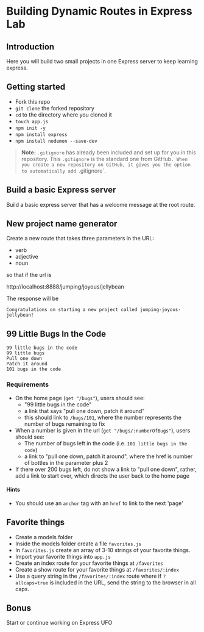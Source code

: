 # Building Dynamic Routes in Express Lab

## Introduction

Here you will build two small projects in one Express server to keep learning express.

## Getting started

- Fork this repo
- `git clone` the forked repository
- `cd` to the directory where you cloned it
- `touch app.js`
- `npm init -y`
- `npm install express`
- `npm install nodemon --save-dev`

> **Note:** `.gitignore` has already been included and set up for you in this repository. This `.gitignore` is the standard one from GitHub`. When you create a new repository on GitHub, it gives you the option to automatically add `.gitignore`.

## Build a basic Express server

Build a basic express server that has a welcome message at the root route.

## New project name generator

Create a new route that takes three parameters in the URL:

- verb
- adjective
- noun

so that if the url is

http://localhost:8888/jumping/joyous/jellybean

The response will be

```
Congratulations on starting a new project called jumping-joyous-jellybean!
```

## 99 Little Bugs In the Code

```
99 little bugs in the code
99 little bugs
Pull one down
Patch it around
101 bugs in the code
```

### Requirements

- On the home page (`get "/bugs"`), users should see:
  - "99 little bugs in the code"
  - a link that says "pull one down, patch it around"
  - this should link to `/bugs/101`, where the number represents the number of bugs remaining to fix
- When a number is given in the url (`get "/bugs/:numberOfBugs"`), users should see:
  - The number of bugs left in the code (i.e. `101 little bugs in the code`)
  - a link to "pull one down, patch it around", where the href is number of bottles in the parameter plus 2
- If there over 200 bugs left, do not show a link to "pull one down", rather, add a link to start over, which directs the user back to the home page

#### Hints

- You should use an `anchor` tag with an `href` to link to the next 'page'

## Favorite things

- Create a models folder
- Inside the models folder create a file `favorites.js`
- In `favorites.js` create an array of 3-10 strings of your favorite things. 
- Import your favorite things into `app.js`
- Create an index route for your favorite things at `/favorites`
- Create a show route for your favorite things at `/favorites/:index`
- Use a query string in the `/favorites/:index` route where if `?allcaps=true` is included in the URL, send the string to the browser in all caps. 

## Bonus

Start or continue working on Express UFO
